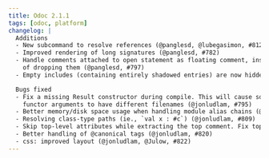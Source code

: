 ```yaml
---
title: Odoc 2.1.1
tags: [odoc, platform]
changelog: |
  Additions
  - New subcommand to resolve references (@panglesd, @lubegasimon, #812)
  - Improved rendering of long signatures (@panglesd, #782)
  - Handle comments attached to open statement as floating comment, instead
    of dropping them (@panglesd, #797)
  - Empty includes (containing entirely shadowed entries) are now hidden (@panglesd, #798)

  Bugs fixed
  - Fix a missing Result constructor during compile. This will cause some
    functor arguments to have different filenames (@jonludlam, #795)
  - Better memory/disk space usage when handling module alias chains (@jonludlam, #799)
  - Resolving class-type paths (ie., `val x : #c`) (@jonludlam, #809)
  - Skip top-level attributes while extracting the top comment. Fix top-comment extraction with PPX preprocessing (@jorisgio, #819)
  - Better handling of @canonical tags (@jonludlam, #820)
  - css: improved layout (@jonludlam, @Julow, #822)
---
```


